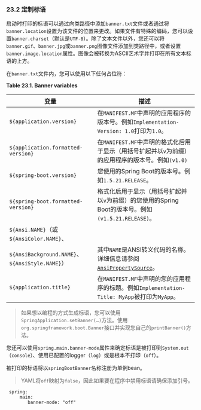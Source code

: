 ### 23.2 定制标语

启动时打印的标语可以通过向类路径中添加`banner.txt`文件或者通过将`banner.location`设置为该文件的位置来更改。如果文件有特殊的编码，您可以设置`banner.charset`（默认是`UTF-8`）。除了文本文件以外，您还可以将`banner.gif`、`banner.jpg`或`banner.png`图像文件添加到类路径中，或者设置`banner.image.location`属性。图像会被转换为ASCII艺术字并打印在所有文本标语的上方。

在`banner.txt`文件内，您可以使用以下任何占位符：

**Table 23.1. Banner variables**

|变量|描述|
|----|----|
|`${application.version}`|在`MANIFEST.MF`中声明的应用程序的版本号。例如`Implementation-Version: 1.0`打印为`1.0`。|
|`${application.formatted-version}`|在`MANIFEST.MF`中声明的格式化后用于显示（用括号扩起并以`v`为前缀）的应用程序的版本号。例如`(v1.0)`|
|`${spring-boot.version}`|您使用的Spring Boot的版本号。例如`1.5.21.RELEASE`。|
|`${spring-boot.formatted-version}`|格式化后用于显示（用括号扩起并以`v`为前缀）的您使用的Spring Boot的版本号。例如`(v1.5.21.RELEASE)`。|
|`${Ansi.NAME}`（或`${AnsiColor.NAME}`、
`${AnsiBackground.NAME}`、`${AnsiStyle.NAME}`）|其中`NAME`是ANSI转义代码的名称。详细信息请参阅[`AnsiPropertySource`](https://github.com/spring-projects/spring-boot/tree/v1.5.21.RELEASE/spring-boot/src/main/java/org/springframework/boot/ansi/AnsiPropertySource.java)。|
|`${application.title}`|在`MANIFEST.MF`中声明的您的应用程序的标题。例如`Implementation-Title: MyApp`被打印为`MyApp`。|

>如果想以编程的方式生成标语，您可以使用`SpringApplication.setBanner(…​)`方法。使用`org.springframework.boot.Banner`接口并实现您自己的`printBanner()`方法。

您还可以使用`spring.main.banner-mode`属性来确定标语是被打印到`System.out`（`console`）、使用已配置的logger（`log`）或是根本不打印（`off`）。

被打印的标语将以`springBootBanner`名称注册为单例bean。

>YAML将`off`映射为`false`，因此如果要在程序中禁用标语请确保添加引号。

```
 spring:
     main:
        banner-mode: "off"
```
